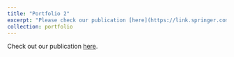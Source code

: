 ```yaml
---
title: "Portfolio 2"
excerpt: "Please check our publication [here](https://link.springer.com/chapter/10.1007/978-3-031-25082-8_22). <br/><img src='/files/portfolio/poster2.png'>"
collection: portfolio
---
```


Check out our publication [here](https://link.springer.com/chapter/10.1007/978-3-031-25082-8_22).
